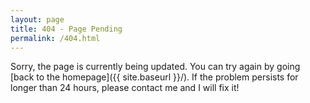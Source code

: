 ```yaml
---
layout: page
title: 404 - Page Pending
permalink: /404.html
---
```


Sorry, the page is currently being updated. You can try again by going [back to the homepage]({{ site.baseurl }}/). If the problem persists for longer than 24 hours, please contact me and I will fix it!
